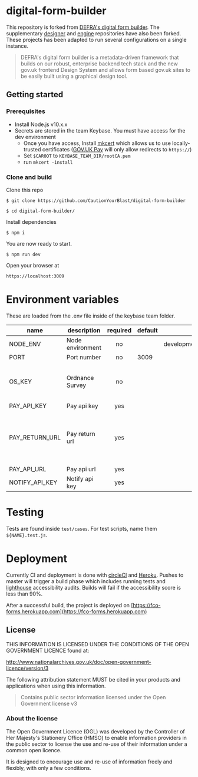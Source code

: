 # digital-form-builder

This repository is forked from [DEFRA's digital form builder](https://github.com/DEFRA/digital-form-builder).
The supplementary [designer](https://github.com/CautionYourBlast/digital-form-builder-designer) and [engine](https://github.com/CautionYourBlast/digital-form-builder-engine) repositories have also been forked.
These projects has been adapted to run several configurations on a single instance.


> DEFRA's digital form builder is a metadata-driven framework that builds on our robust,
enterprise backend tech stack and the new gov.uk frontend Design System and allows form based gov.uk sites to be easily
built using a graphical design tool.



## Getting started

### Prerequisites
- Install Node.js v10.x.x
- Secrets are stored in the team Keybase. You must have access for the dev environment
  - Once you have access, Install [mkcert](https://github.com/FiloSottile/mkcert) which allows us to use locally-trusted certificates ([GOV.UK Pay](https://www.payments.service.gov.uk) will only allow redirects to `https://`)
  - Set `$CAROOT` to `KEYBASE_TEAM_DIR/rootCA.pem` 
  - run `mkcert -install`
  

### Clone and build

Clone this repo

`$ git clone https://github.com/CautionYourBlast/digital-form-builder`

`$ cd digital-form-builder/`


Install dependencies

`$ npm i`

You are now ready to start.

`$ npm run dev`


Open your browser at

`https://localhost:3009`



# Environment variables
These are loaded from the .env file inside of the keybase team folder.


| name           | description      | required | default |            valid            |             notes             |
|----------------|------------------|:--------:|---------|:---------------------------:|:-----------------------------:|
| NODE_ENV       | Node environment |    no    |         | development,test,production |                               |
| PORT           | Port number      |    no    | 3009    |                             |                               |
| OS_KEY         | Ordnance Survey  |    no    |         |                             | For address lookup by postcode|
| PAY_API_KEY    | Pay api key      |    yes   |         |                             |                               |
| PAY_RETURN_URL | Pay return url   |    yes   |         |                             | For GOV.UK Pay to redirect back to our service |
| PAY_API_URL    | Pay api url      |    yes   |         |                             |                               |
| NOTIFY_API_KEY | Notify api key   |    yes   |         |                             |                               |

# Testing
Tests are found inside `test/cases`. For test scripts, name them `${NAME}.test.js`. 

# Deployment
Currently CI and deployment is done with [circleCI](https://circleci.com) and [Heroku](https://heroku.com). Pushes to master
will trigger a build phase which includes running tests and [lighthouse](https://developers.google.com/web/tools/lighthouse)
accessibility audits. Builds will fail if the accessibility score is less than 90%. 

After a successful build, the project is deployed on [https://fco-forms.herokuapp.com](https://fco-forms.herokuapp.com)


## License

THIS INFORMATION IS LICENSED UNDER THE CONDITIONS OF THE OPEN GOVERNMENT LICENCE found at:

http://www.nationalarchives.gov.uk/doc/open-government-licence/version/3

The following attribution statement MUST be cited in your products and applications when using this information.

> Contains public sector information licensed under the Open Government license v3

### About the license

The Open Government Licence (OGL) was developed by the Controller of Her Majesty's Stationery Office (HMSO) to enable information providers in the public sector to license the use and re-use of their information under a common open licence.

It is designed to encourage use and re-use of information freely and flexibly, with only a few conditions.

